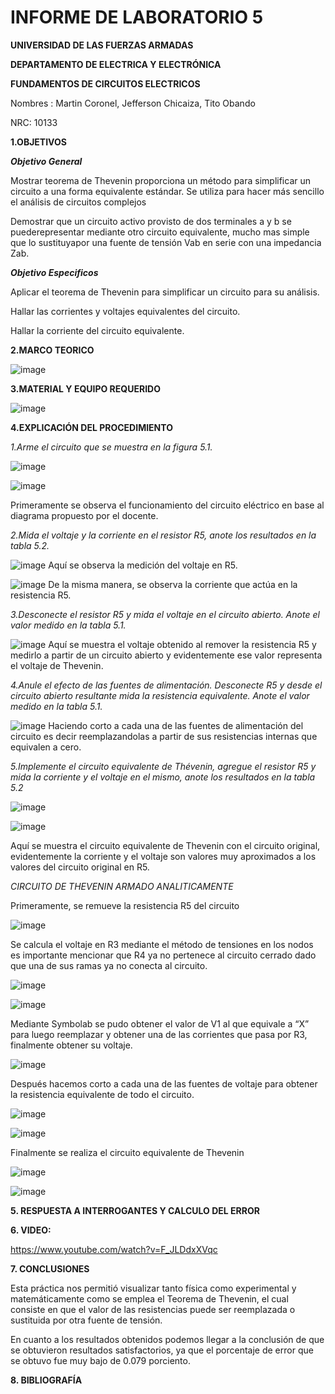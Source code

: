 # INFORME DE LABORATORIO 5

**UNIVERSIDAD DE LAS FUERZAS ARMADAS**

**DEPARTAMENTO DE ELECTRICA Y ELECTRÓNICA**

**FUNDAMENTOS DE CIRCUITOS ELECTRICOS**

Nombres : Martin Coronel, Jefferson Chicaiza, Tito Obando 

NRC: 10133

**1.OBJETIVOS**

***Objetivo General***

Mostrar teorema de Thevenin proporciona un método para simplificar un circuito a una forma equivalente estándar. Se utiliza para hacer más sencillo el análisis de circuitos complejos

Demostrar que un circuito activo provisto de dos terminales a y b se puederepresentar mediante otro circuito equivalente, mucho mas simple que lo sustituyapor una fuente de tensión Vab en serie con una impedancia Zab.

***Objetivo Especificos***

Aplicar el teorema de Thevenin para simplificar un circuito para su análisis.

Hallar las corrientes y voltajes equivalentes del circuito.
 
Hallar la corriente del circuito equivalente.

**2.MARCO TEORICO**

   ![image](https://user-images.githubusercontent.com/84757114/149350250-e567ad0e-90e9-4612-85ad-ba8defaf2b85.png)

**3.MATERIAL Y EQUIPO REQUERIDO**

![image](https://user-images.githubusercontent.com/94098157/149267370-3b8cdaf7-4598-4605-8de1-b2c4551c7b79.png)

**4.EXPLICACIÓN DEL PROCEDIMIENTO**

*1.Arme el circuito que se muestra en la figura 5.1.*

![image](https://user-images.githubusercontent.com/94098157/149267912-4a9799c3-8417-44a1-b663-91c953d5b082.png)

![image](https://user-images.githubusercontent.com/94098157/149267987-8a3f50c1-b34e-43c2-b399-4ce0955e8d4b.png)

Primeramente se observa el funcionamiento del circuito eléctrico en base al diagrama propuesto por el docente. 

*2.Mida el voltaje y la corriente en el resistor R5, anote los resultados en la tabla 5.2.*

![image](https://user-images.githubusercontent.com/94098157/149268048-c9722d84-e38e-4ae9-b652-026f6281cef6.png)
Aquí se observa la medición del voltaje en R5.

![image](https://user-images.githubusercontent.com/94098157/149268119-e30f9d9f-c6ca-485d-9a2b-780e0d8bf859.png)
De la misma manera, se observa la corriente que actúa en la resistencia R5.

*3.Desconecte el resistor R5 y mida el voltaje en el circuito abierto. Anote el valor medido en la tabla 5.1.*

![image](https://user-images.githubusercontent.com/94098157/149268247-3ddd7456-733b-4965-a172-d4fd52ee301a.png)
Aquí se muestra el voltaje obtenido al remover la resistencia R5 y medirlo a partir de un circuito abierto y evidentemente ese valor representa el voltaje de Thevenin.

*4.Anule el efecto de las fuentes de alimentación. Desconecte R5 y desde el circuito abierto resultante mida la resistencia equivalente. Anote el valor medido en la tabla 5.1.*

![image](https://user-images.githubusercontent.com/94098157/149269300-369dbb81-1b64-486c-afa6-80cb679edcc1.png)
Haciendo corto a cada una de las fuentes de alimentación del circuito es decir reemplazandolas a partir de sus resistencias internas que equivalen a cero. 

*5.Implemente el circuito equivalente de Thévenin, agregue el resistor R5 y mida la corriente y el voltaje en el mismo, anote los resultados en la tabla 5.2*

![image](https://user-images.githubusercontent.com/94098157/149268939-893da561-2816-464e-ae08-f3015baa3adb.png)

![image](https://user-images.githubusercontent.com/94098157/149268954-19c46edd-bc8b-46f1-81bd-a424f01ef984.png)

Aquí se muestra el circuito equivalente de Thevenin con el circuito original, evidentemente la corriente y el voltaje son valores muy aproximados a los valores del circuito original en R5. 

*CIRCUITO DE THEVENIN ARMADO ANALITICAMENTE* 

Primeramente, se remueve la resistencia R5 del circuito  

![image](https://user-images.githubusercontent.com/94098157/149271991-6523d72b-bd0b-4d86-9443-2d9ee658ba30.png)

Se calcula el voltaje en R3 mediante el método de tensiones en los nodos es importante mencionar que R4 ya no pertenece al circuito cerrado dado que una de sus ramas ya no conecta al circuito. 

![image](https://user-images.githubusercontent.com/94098157/149274325-2eb5461f-3696-423d-a86f-1b1f80eb2b0f.png)

![image](https://user-images.githubusercontent.com/94098157/149274450-f75675ce-ecd1-4dc8-985e-7ca38295ee00.png)

Mediante Symbolab se pudo obtener el valor de V1 al que equivale a “X” para luego reemplazar y obtener una de las corrientes que pasa por R3, finalmente obtener su voltaje. 

![image](https://user-images.githubusercontent.com/94098157/149274560-6c5dbdb9-e2e9-45d4-a061-f99001f6a6ba.png)

Después hacemos corto a cada una de las fuentes de voltaje para obtener la resistencia equivalente de todo el circuito.

![image](https://user-images.githubusercontent.com/94098157/149275362-0c57ef91-1004-41c1-8781-e45112c50167.png)

![image](https://user-images.githubusercontent.com/94098157/149275923-2bf1ccaf-8803-4467-b9ee-42af33585bd6.png)

Finalmente se realiza el circuito equivalente de Thevenin 

![image](https://user-images.githubusercontent.com/94098157/149276820-6ad33190-cae0-4def-8759-9462e2a0a219.png)

![image](https://user-images.githubusercontent.com/94098157/149277338-cc30fa4c-7edf-449e-b458-61ad167be8b8.png)


**5. RESPUESTA A INTERROGANTES Y CALCULO DEL ERROR**

**6. VIDEO:**

https://www.youtube.com/watch?v=F_JLDdxXVqc

**7. CONCLUSIONES**

Esta práctica nos permitió visualizar tanto física como experimental y matemáticamente como se emplea el Teorema de Thevenin, el cual consiste en que el valor de las resistencias puede ser reemplazada o sustituida por otra fuente de tensión.

 En cuanto a los resultados obtenidos podemos llegar a la conclusión de que se obtuvieron resultados satisfactorios, ya que el porcentaje de error que se obtuvo fue muy bajo de 0.079 porciento.
 
**8. BIBLIOGRAFÍA**
